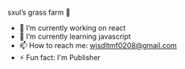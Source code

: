 sxul’s grass farm 👋

- 🔭 I’m currently working on react
- 🌱 I’m currently learning javascript
- 📫 How to reach me: wjsdltmf0208@gmail.com
- ⚡ Fun fact: I'm Publisher
